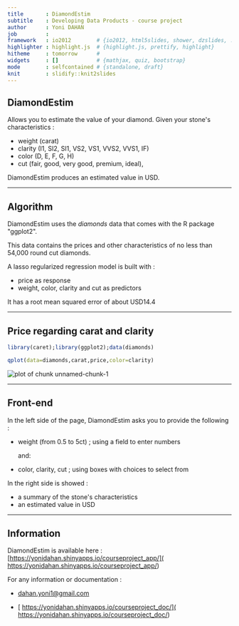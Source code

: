 ```yaml
---
title       : DiamondEstim  
subtitle    : Developing Data Products - course project
author      : Yoni DAHAN
job         : 
framework   : io2012        # {io2012, html5slides, shower, dzslides, ...}
highlighter : highlight.js  # {highlight.js, prettify, highlight}
hitheme     : tomorrow      # 
widgets     : []            # {mathjax, quiz, bootstrap}
mode        : selfcontained # {standalone, draft}
knit        : slidify::knit2slides
---
```

 

## DiamondEstim   
Allows you to estimate the value of your diamond.
Given your stone's characteristics :   
- weight (carat)
- clarity (I1, SI2, SI1, VS2, VS1, VVS2, VVS1, IF)   
- color (D, E, F, G, H)
- cut (fair, good, very good, premium, ideal),

DiamondEstim produces an estimated value in USD.

---

## Algorithm   
DiamondEstim uses the *diamonds* data that comes with the R package "ggplot2".   

This data contains the prices and other characteristics of no less than 54,000 round cut diamonds.   

A lasso regularized regression model is built with :   
- price as response   
- weight, color, clarity and cut as predictors

It has a root mean squared error of about USD14.4


--- 
## Price regarding carat and clarity   


```r
library(caret);library(ggplot2);data(diamonds)   

qplot(data=diamonds,carat,price,color=clarity)
```

![plot of chunk unnamed-chunk-1](assets/fig/unnamed-chunk-1-1.png) 

---

## Front-end
In the left side of the page, DiamondEstim asks you to provide the following :   

- weight (from 0.5 to 5ct) ; using a field to enter numbers   
   
   and:

- color, clarity, cut ; using boxes with choices to select from   


In the right side is showed :   

- a summary of the stone's characteristics   
- an estimated value in USD  

-------- 

## Information  
DiamondEstim is available here : [https://yonidahan.shinyapps.io/courseproject_app/]( https://yonidahan.shinyapps.io/courseproject_app/)   

For any information or documentation :   

- dahan.yoni1@gmail.com   

- [ https://yonidahan.shinyapps.io/courseproject_doc/]( https://yonidahan.shinyapps.io/courseproject_doc/)








